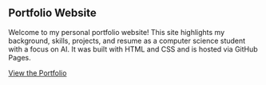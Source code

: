 ## Portfolio Website

Welcome to my personal portfolio website! This site highlights my background, skills, projects, and resume as a computer science student with a focus on AI. It was built with HTML and CSS and is hosted via GitHub Pages.

 [View the Portfolio](https://daaalrijjal.github.io/Portfolio/)
